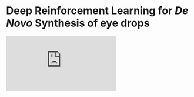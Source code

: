 # Deep Reinforcement Learning for *De Novo* Synthesis of eye drops
![](https://github.com/AnastasiaVepreva/ophthalmic_drugs/blob/main/Pipeline.pdf)
